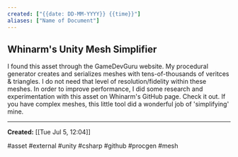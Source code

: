 ```yaml
---
created: ["{{date: DD-MM-YYYY}} {{time}}"]
aliases: ["Name of Document"]
---
```


## Whinarm's Unity Mesh Simplifier
<p class="tab">I found this asset through the GameDevGuru website. My procedural generator creates and serializes meshes with tens-of-thousands of veritces & triangles. I do not need that level of resolution/fidelity within these meshes. In order to improve performance, I did some research and experimentation with this asset on Whinarm's GitHub page. Check it out. If you have complex meshes, this little tool did a wonderful job of 'simplifying' mine.</p>

---
<b>Created:</b> [[Tue Jul 5, 12:04]]

#asset #external #unity #csharp #github #procgen #mesh
